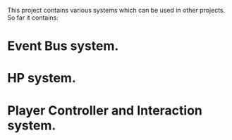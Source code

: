This project contains various systems which can be used in other projects. So far it contains:

# Event Bus system.

# HP system.

# Player Controller and Interaction system.
